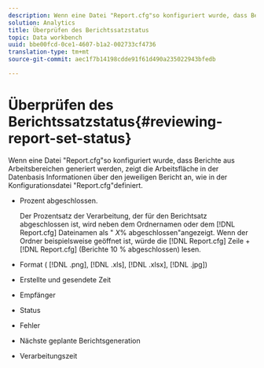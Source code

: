 ```yaml
---
description: Wenn eine Datei "Report.cfg"so konfiguriert wurde, dass Berichte aus Arbeitsbereichen generiert werden, zeigt die Arbeitsfläche in der Datenbasis Informationen über den jeweiligen Bericht an, wie in der Konfigurationsdatei "Report.cfg"definiert.
solution: Analytics
title: Überprüfen des Berichtssatzstatus
topic: Data workbench
uuid: bbe00fcd-0ce1-4607-b1a2-002733cf4736
translation-type: tm+mt
source-git-commit: aec1f7b14198cdde91f61d490a235022943bfedb

---
```



# Überprüfen des Berichtssatzstatus{#reviewing-report-set-status}

Wenn eine Datei &quot;Report.cfg&quot;so konfiguriert wurde, dass Berichte aus Arbeitsbereichen generiert werden, zeigt die Arbeitsfläche in der Datenbasis Informationen über den jeweiligen Bericht an, wie in der Konfigurationsdatei &quot;Report.cfg&quot;definiert.

* Prozent abgeschlossen.

   Der Prozentsatz der Verarbeitung, der für den Berichtsatz abgeschlossen ist, wird neben dem Ordnernamen oder dem [!DNL Report.cfg] Dateinamen als &quot; *X*% abgeschlossen&quot;angezeigt. Wenn der Ordner beispielsweise geöffnet ist, würde die [!DNL Report.cfg] Zeile + [!DNL Report.cfg] (Berichte 10 % abgeschlossen) lesen.
* Format ( [!DNL .png], [!DNL .xls], [!DNL .xlsx], [!DNL .jpg])

* Erstellte und gesendete Zeit
* Empfänger
* Status
* Fehler
* Nächste geplante Berichtsgeneration
* Verarbeitungszeit

